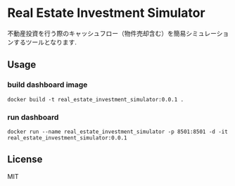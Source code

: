 # Real Estate Investment Simulator

不動産投資を行う際のキャッシュフロー（物件売却含む）を簡易シミュレーションするツールとなります.

## Usage

### build dashboard image

```
docker build -t real_estate_investment_simulator:0.0.1 .
```

### run dashboard

```
docker run --name real_estate_investment_simulator -p 8501:8501 -d -it real_estate_investment_simulator:0.0.1
```

## License

MIT
